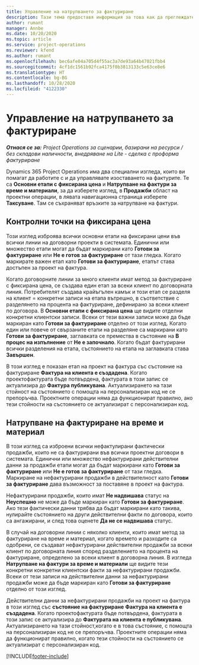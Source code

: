 ```yaml
---
title: Управление на натрупването за фактуриране
description: Тази тема предоставя информация за това как да преглеждате и работите с натрупване на фактуриране в Project Operations.
author: rumant
manager: Annbe
ms.date: 10/20/2020
ms.topic: article
ms.service: project-operations
ms.reviewer: kfend
ms.author: rumant
ms.openlocfilehash: bec6afe04a705d4f55ac3a7de93a64b47021fbb4
ms.sourcegitcommit: 4cf1dc1561b92fca4175f0b3813133c5e63ce8e6
ms.translationtype: HT
ms.contentlocale: bg-BG
ms.lasthandoff: 10/28/2020
ms.locfileid: "4122330"
---
```

# <a name="manage-the-billing-backlog"></a>Управление на натрупването за фактуриране

_**Отнася се за:** Project Operations за сценарии, базирани на ресурси / без складови наличности, внедряване на Lite - сделка с проформа фактуриране_

Dynamics 365 Project Operations има два специални изгледа, които ви помагат да работите с и да управлявате изоставането на фактурите. Те са **Основни етапи с фиксирана цена** и **Натрупване на фактури за време и материали**, за да изберете изглед, в **Продажби** област на проектни операции, в лявата навигационна страница изберете **Таксуване**. Там се съхраняват връзките за натрупване на фактури.

## <a name="fixed-price-milestones"></a>Контролни точки на фиксирана цена

Този изглед изброява всички основни етапи на фиксирани цени във всички линии на договорни проекти в системата. Единични или множество етапи могат да бъдат маркирани като **Готови за фактуриране** или **Не е готов за фактуриране** от тази гледка. Когато маркирате важен етап като **Готови за фактуриране**, етапът става достъпен за проект на фактура.

Когато договорните линии за много клиенти имат метод за фактуриране с фиксирана цена, се създава един етап за всеки клиент по договорната линия. Потребителят създава крайъгълен камък и този етап се разделя на клиент = конкретни записи на етапа вътрешно, в съответствие с разделянето на процента на фактуриране, дефинирано за всеки клиент по договора. В **Основни етапи с фиксирана цена** ще видите отделни конкретни клиентски записи. Всеки от тези важни записи може да бъде маркиран като **Готови за фактуриране** отделно от този изглед. Когато един или повече от свързаните етапи на разделяне са маркирани като **Готови за фактуриране**, заглавката се премества в състояние на **В процес на изпълнение** от **Не е започнало**. Когато бъдат фактурирани всички разделения на етапа, състоянието на етапа на заглавката става **Завършен**.

В този изглед е показан етап на проект на фактура със състояние на фактуриране **Фактура на клиента е създадена**. Когато проектофактурата бъде потвърдена, фактурата в този запис се актуализира до **Фактура публикувана**. Актуализирането на тази стойност на състоянието с помощта на персонализиран код не се препоръчва. Проектните операции няма да функционират правилно, ако тези стойности на състоянието се актуализират с персонализиран код.

## <a name="time-and-material-billing-backlog"></a>Натрупване на фактуриране на време и материал

В този изглед са изброени всички нефактулирани фактически продажби, които не са фактурирани във всички проектни договори в системата. Единични или множество нефактурирани действителни данни за продажби етапи могат да бъдат маркирани като **Готови за фактуриране** или **Не е готов за фактуриране** от тази гледка. Маркиране на нефактурирани продажби в действителност като **Готови за фактуриране** дава възможност за поставяне в проект на фактура.

Нефактурирани продажби, които имат **Не надвишава** статус на **Неуспешно** не може да бъде маркиран като **Готови за фактуриране**. Ако тези фактически данни трябва да бъдат маркирани като такива, нулирайте състоянието на други действителни факти по договора, които са ангажирани, и след това оценете **Да не се надвишава** статус.

В случай на договорни линии с няколко клиенти, които имат метод за фактуриране на време и материал, когато времето и разходите са одобрени, се създават нефактурирани действителни продажби за всеки клиент по договорната линия според разделението на процента на фактуриране, определено за всеки клиент в договорна линия. В изгледа **Натрупване на фактури за време и материали** ще видите тези конкретни конкретни клиентски факти за нефактурирани продажби. Всеки от тези записи на действителни данни за нефактурирани продажби може да бъде маркиран като **Готови за фактуриране** отделно от този изглед.

Действителни данни за нефактурирани продажби на проект на фактура в този изглед със **състояние на фактуриране** **Фактура на клиента е създадена**. Когато проектофактурата бъде потвърдена, фактурата в този запис се актуализира до **Фактурата на клиента е публикувана**. Актуализирането на тази стойност,когато е в това състояние, с помощта на персонализиран код не се препоръчва. Проектните операции няма да функционират правилно, когато тези стойности на състоянието се актуализират с персонализиран код.


[!INCLUDE[footer-include](../includes/footer-banner.md)]